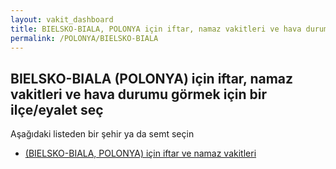 ```yaml
---
layout: vakit_dashboard
title: BIELSKO-BIALA, POLONYA için iftar, namaz vakitleri ve hava durumu - ilçe/eyalet seç
permalink: /POLONYA/BIELSKO-BIALA
---
```


## BIELSKO-BIALA (POLONYA) için iftar, namaz vakitleri ve hava durumu  görmek için bir ilçe/eyalet seç

Aşağıdaki listeden bir şehir ya da semt seçin

* [ (BIELSKO-BIALA, POLONYA) için iftar ve namaz vakitleri](/POLONYA/BIELSKO-BIALA/)

<script type="text/javascript">
  var GLOBAL_COUNTRY = 'POLONYA';
  var GLOBAL_CITY = 'BIELSKO-BIALA';
  var GLOBAL_STATE = 'BIELSKO-BIALA';
</script>
